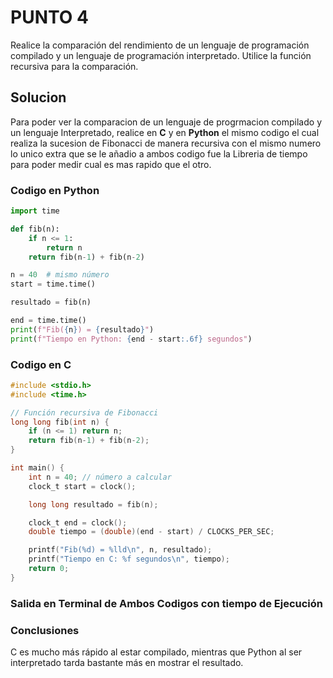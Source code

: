 # PUNTO 4
Realice la comparación del rendimiento de un lenguaje de programación compilado y un lenguaje de programación interpretado. Utilice la función recursiva para la 
comparación.

## Solucion

Para poder ver la comparacion de un lenguaje de progrmacion compilado y un lenguaje Interpretado, realice en **C** y en **Python** el mismo codigo el cual realiza la sucesion de Fibonacci de manera recursiva con el mismo numero
lo unico extra que se le añadio a ambos codigo fue la Libreria de tiempo para poder medir cual es mas rapido que el otro.

### Codigo en Python
```python
import time

def fib(n):
    if n <= 1:
        return n
    return fib(n-1) + fib(n-2)

n = 40  # mismo número
start = time.time()

resultado = fib(n)

end = time.time()
print(f"Fib({n}) = {resultado}")
print(f"Tiempo en Python: {end - start:.6f} segundos")

```
### Codigo en C
```c
#include <stdio.h>
#include <time.h>

// Función recursiva de Fibonacci
long long fib(int n) {
    if (n <= 1) return n;
    return fib(n-1) + fib(n-2);
}

int main() {
    int n = 40; // número a calcular
    clock_t start = clock();

    long long resultado = fib(n);

    clock_t end = clock();
    double tiempo = (double)(end - start) / CLOCKS_PER_SEC;

    printf("Fib(%d) = %lld\n", n, resultado);
    printf("Tiempo en C: %f segundos\n", tiempo);
    return 0;
}

```
### Salida en Terminal de Ambos Codigos con tiempo de Ejecución

### Conclusiones

C es mucho más rápido al estar compilado, mientras que Python al ser interpretado tarda bastante más en mostrar el resultado.
